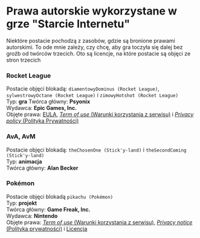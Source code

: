 # Prawa autorskie wykorzystane w grze "Starcie Internetu"
Niektóre postacie pochodzą z zasobów, gdzie są bronione prawami autorskimi. To ode mnie zależy, czy chcę, aby gra toczyła się dalej bez groźb od twórców trzecich. Oto są licencje, na które postacie są objęci ze stron trzecich

### Rocket League
Postacie objęci blokadą: `diamentowyDominus (Rocket League)`, `sylwestrowyOctane (Rocket League)` i `zimowyHotshot (Rocket League)` <br />
Typ: **gra**
Twórca główny: **Psyonix**<br />
Wydawca: **Epic Games, Inc.**<br />
Objęte prawa: [EULA](https://www.psyonix.com/eula/), [_Term of use_ (Warunki korzystania z serwisu)]() i [_Privacy policy_ (Polityka Prywatności)](https://www.epicgames.com/site/en-US/privacypolicy)

### AvA, AvM
Postacie objęci blokadą: `theChosenOne (Stick'y-land)` i `theSecondComing (Stick'y-land)`<br />
Typ: **animacja**<br />
Twórca główny: **Alan Becker**

### Pokémon
Postacie objęci blokadą `pikachu (Pokémon)`<br />
Typ: **projekt**<br />
Twórca główny: **Game Freak, Inc.**<br />
Wydawca: **Nintendo**<br />
Objęte prawa:  [_Term of use_ (Warunki korzystania z serwisu)](https://www.pokemon.com/us/terms-of-use/), [_Privacy notice_ (Polityka prywatności)](https://www.pokemon.com/us/privacy-notice/) i [Licencja](https://www.pokemon.com/us/legal/)
